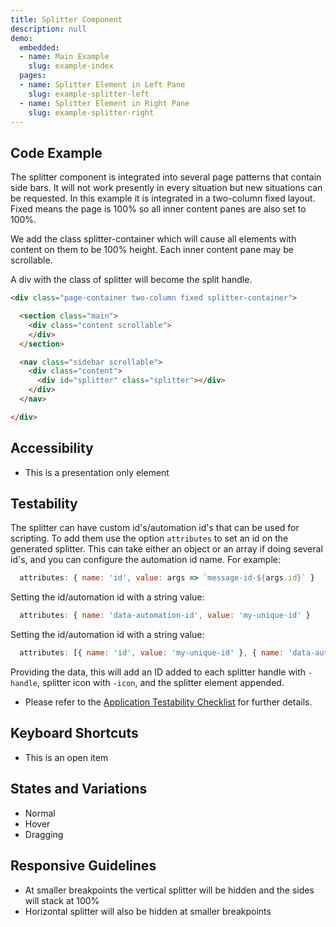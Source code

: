 ```yaml
---
title: Splitter Component
description: null
demo:
  embedded:
  - name: Main Example
    slug: example-index
  pages:
  - name: Splitter Element in Left Pane
    slug: example-splitter-left
  - name: Splitter Element in Right Pane
    slug: example-splitter-right
---
```


## Code Example

The splitter component is integrated into several page patterns that contain side bars. It will not work presently in every situation but new situations can be requested. In this example it is integrated in a two-column fixed layout. Fixed means the page is 100% so all inner content panes are also set to 100%.

We add the class splitter-container which will cause all elements with content on them to be 100% height. Each inner content pane may be scrollable.

A div with the class of splitter will become the split handle.

```html
<div class="page-container two-column fixed splitter-container">

  <section class="main">
    <div class="content scrollable">
    </div>
  </section>

  <nav class="sidebar scrollable">
    <div class="content">
      <div id="splitter" class="splitter"></div>
    </div>
  </nav>

</div>
```

## Accessibility

- This is a presentation only element

## Testability

The splitter can have custom id's/automation id's that can be used for scripting. To add them use the option `attributes` to set an id on the generated splitter. This can take either an object or an array if doing several id's, and you can configure the automation id name. For example:

```js
  attributes: { name: 'id', value: args => `message-id-${args.id}` }
```

Setting the id/automation id with a string value:

```js
  attributes: { name: 'data-automation-id', value: 'my-unique-id' }
```

Setting the id/automation id with a string value:

```js
  attributes: [{ name: 'id', value: 'my-unique-id' }, { name: 'data-automation-id', value: 'my-unique-id' }]
```

Providing the data, this will add an ID added to each splitter handle with `-handle`, splitter icon with `-icon`, and the splitter element appended.

- Please refer to the [Application Testability Checklist](https://design.infor.com/resources/application-testability-checklist) for further details.

## Keyboard Shortcuts

- This is an open item

## States and Variations

- Normal
- Hover
- Dragging

## Responsive Guidelines

- At smaller breakpoints the vertical splitter will be hidden and the sides will stack at 100%
- Horizontal splitter will also be hidden at smaller breakpoints
